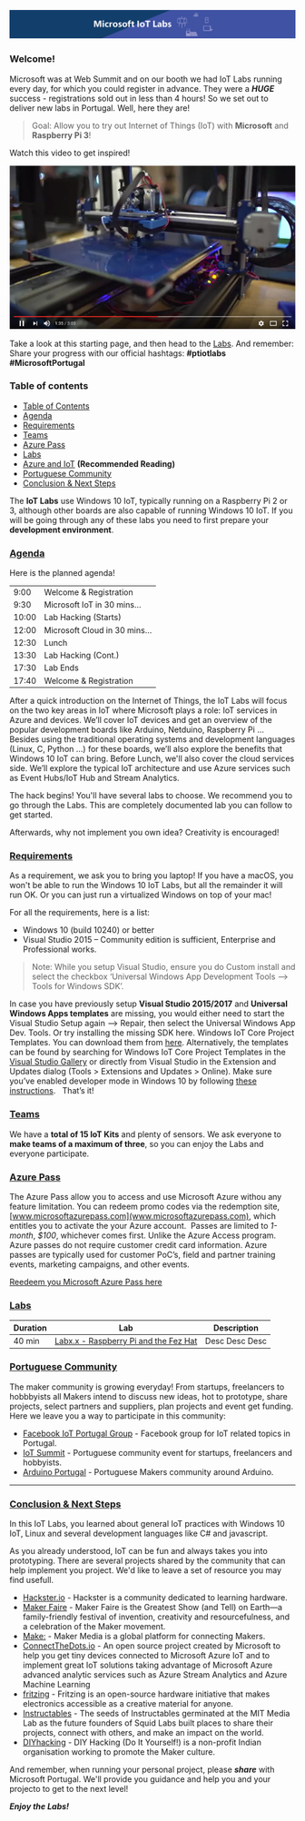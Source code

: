 ![IoT Labs][general-logo]
<!--
![IoT Labs][general-logo-guarda]
![IoT Labs][general-logo-porto]
![IoT Labs][general-logo-lisboa]-->

### Welcome!

Microsoft was at Web Summit and on our booth we had IoT Labs running every day, for which you could register in advance. They were a ***HUGE*** success - registrations sold out in less than 4 hours!
So we set out to deliver new labs in Portugal. Well, here they are!

> Goal: Allow you to try out Internet of Things (IoT) with **Microsoft** and **Raspberry Pi 3**! 

Watch this video to get inspired!

 <a href="http://www.youtube.com/watch?feature=player_embedded&v=h7B4_s4hvvc" target="_blank"><img src="./images/the-garage-video.png" alt="" width="512" height="288" border="0" /></a>

Take a look at this starting page, and then head to the [Labs](./content/readme.md). And remember: Share your progress with our official hashtags: **#ptiotlabs #MicrosoftPortugal**

### Table of contents
 * [Table of Contents](#table-of-contents)
 * [Agenda](#agenda)
 * [Requirements](#requirements)
 * [Teams](#teams)
 * [Azure Pass](#azure-pass)
 * [Labs](./content/readme.md)
 * [Azure and IoT](./content/azure-and-iot.md) **(Recommended Reading)**
 * [Portuguese Community](#portuguese-community)
 * [Conclusion & Next Steps](#conclusions-next-steps)

The **IoT Labs** use Windows 10 IoT, typically running on a Raspberry Pi 2 or 3, although other boards are also capable of running Windows 10 IoT. If you will be going through any of these labs you need to first prepare your **development environment**.

### [Agenda](#agenda)

Here is the planned agenda!

| | |
|---|---|
| 9:00 | Welcome & Registration |
| 9:30 | Microsoft IoT in 30 mins… |
| 10:00 | Lab Hacking (Starts) |
| 12:00 | Microsoft Cloud in 30 mins… |
| 12:30 | Lunch |
| 13:30 | Lab Hacking (Cont.) |
| 17:30 | Lab Ends |
| 17:40 | Welcome & Registration |

After a quick introduction on the Internet of Things, the IoT Labs will focus on the two key areas in IoT where Microsoft plays a role: IoT services in Azure and devices. We’ll cover IoT devices and get an overview of the popular development boards like Arduino, Netduino, Raspberry Pi … Besides using the traditional operating systems and development languages (Linux, C, Python …) for these boards, we’ll also explore the benefits that Windows 10 IoT can bring. 
Before Lunch, we'll also cover the cloud services side. We’ll explore the typical IoT architecture and use Azure services such as Event Hubs/IoT Hub and Stream Analytics.  

The hack begins! You'll have several labs to choose. We recommend you to go through the Labs. This are completely documented lab you can follow to get started. 

Afterwards, why not implement you own idea? Creativity is encouraged!


### [Requirements](#requirements)

As a requirement, we ask you to bring you laptop! If you have a macOS, you won't be able to run the Windows 10 IoT Labs, but all the remainder it will run OK. Or you can just run a virtualized Windows on top of your mac!

For all the requirements, here is a list:
* Windows 10 (build 10240) or better 
* Visual Studio 2015 – Community edition is sufficient, Enterprise and Professional works. 

> Note: While you setup Visual Studio, ensure you do Custom install and select the checkbox ‘Universal Windows App Development Tools –> Tools for Windows SDK’. 

In case you have previously setup **Visual Studio 2015/2017** and **Universal Windows Apps templates** are missing, you would either need to start the Visual Studio Setup again –> Repair, then select the Universal Windows App Dev. Tools. Or try installing the missing SDK here. 
Windows IoT Core Project Templates. You can download them from [here](https://visualstudiogallery.msdn.microsoft.com/55b357e1-a533-43ad-82a5-a88ac4b01dec). Alternatively, the templates can be found by searching for Windows IoT Core Project Templates in the [Visual Studio Gallery](https://visualstudiogallery.msdn.microsoft.com/) or directly from Visual Studio in the Extension and Updates dialog (Tools > Extensions and Updates > Online). 
Make sure you’ve enabled developer mode in Windows 10 by following [these instructions](https://msdn.microsoft.com/library/windows/apps/xaml/dn706236.aspx).
 
That’s it! 

### [Teams](#teams)

We have a **total of 15 IoT Kits** and plenty of sensors. We ask everyone to **make teams of a maximum of three**, so you can enjoy the Labs and everyone participate.

### [Azure Pass](#azure-pass)

The Azure Pass allow you to access and use Microsoft Azure withou any feature limitation. You can redeem promo codes via the redemption site, [www.microsoftazurepass.com](www.microsoftazurepass.com), which entitles you to activate the your Azure account. 
Passes are limited to *1-month*, *$100*, whichever comes first. Unlike the Azure Access program. Azure passes do not require customer credit card information. Azure passes are typically used for customer PoC’s, field and partner training events, marketing campaigns, and other events.  

[Reedeem you Microsoft Azure Pass here](http://www.microsoftazurepass.com/)

### [Labs](#labs)

| Duration | Lab | Description |
|---|---|---|
| 40 min | [Labx.x - Raspberry Pi and the Fez Hat](/content/Lab-x.x-Raspberry-Pi-and-the-Fez-Hat.md) | Desc Desc Desc |

### [Portuguese Community](#portuguese-community)

The maker community is growing everyday! From startups, freelancers to hobbbyists all Makers intend to discuss new ideas, hot to prototype, share projects, select partners and suppliers, plan projects and event get funding. Here we leave you a way to participate in this community:

 * [Facebook IoT Portugal Group](https://www.facebook.com/groups/IoTPortugal) - Facebook group for IoT related topics in Portugal.
 * [IoT Summit](http://www.iotsummit.pt/) - Portuguese community event for startups, freelancers and hobbyists. 
 * [Arduino Portugal](http://www.arduinoportugal.pt/) - Portuguese Makers community around Arduino. 

---

### [Conclusion & Next Steps](#conclusions-next-steps)
In this IoT Labs, you learned about general IoT practices with Windows 10 IoT, Linux and several development languages like C# and javascript.

As you already understood, IoT can be fun and always takes you into prototyping. There are several projects shared by the community that can help implement you project. We'd like to leave a set of resource you may find usefull.
 * [Hackster.io](https://www.hackster.io/) - Hackster is a community dedicated to learning hardware.
 * [Maker Faire](http://makerfaire.com/) - Maker Faire is the Greatest Show (and Tell) on Earth—a family-friendly festival of invention, creativity and resourcefulness, and a celebration of the Maker movement.
 * [Make:](http://makezine.com/projects/) - Maker Media is a global platform for connecting Makers.
 * [ConnectTheDots.io](http://connectthedots.io) - An open source project created by Microsoft to help you get tiny devices connected to Microsoft Azure IoT and to implement great IoT solutions taking advantage of Microsoft Azure advanced analytic services such as Azure Stream Analytics and Azure Machine Learning
 * [fritzing](http://fritzing.org/) - Fritzing is an open-source hardware initiative that makes electronics accessible as a creative material for anyone.
 * [Instructables](http://www.instructables.com/howto/iot/) - The seeds of Instructables germinated at the MIT Media Lab as the future founders of Squid Labs built places to share their projects, connect with others, and make an impact on the world.
 * [DIYhacking](https://diyhacking.com/about-diy-hacking/) - DIY Hacking (Do It Yourself!) is a non-profit Indian organisation working to promote the Maker culture. 

And remember, when running your personal project, please ***share*** with Microsoft Portugal. We'll provide you guidance and help you and your projecto to get to the next level!

***Enjoy the Labs!***

[general-logo]: ./images/banner-geral.png "IoT Labs"
[general-logo-guarda]: ./images/banner-guarda.png "IoT Labs"
[general-logo-lisboa]: ./images/banner-lisboa.png "IoT Labs"
[general-logo-porto]: ./images/banner-porto.png "IoT Labs"
